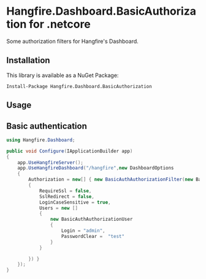 Hangfire.Dashboard.BasicAuthorization for .netcore
================================

Some authorization filters for Hangfire's Dashboard.

Installation
-------------

This library is available as a NuGet Package:

```
Install-Package Hangfire.Dashboard.BasicAuthorization
```

Usage
------

## Basic authentication

```csharp
using Hangfire.Dashboard;

public void Configure(IApplicationBuilder app)
{
	app.UseHangfireServer();
	app.UseHangfireDashboard("/hangfire",new DashboardOptions
	{
		Authorization = new[] { new BasicAuthAuthorizationFilter(new BasicAuthAuthorizationFilterOptions
		{
			RequireSsl = false,
			SslRedirect = false,
			LoginCaseSensitive = true,
			Users = new []
			{
				new BasicAuthAuthorizationUser
				{
					Login = "admin",
					PasswordClear =  "test"
				} 
			}

		}) }
	});
}
```

